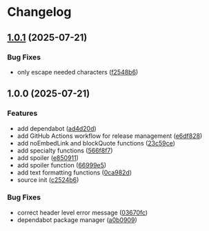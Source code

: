 # Changelog

## [1.0.1](https://github.com/MatthewSH/discord-fmt/compare/v1.0.0...v1.0.1) (2025-07-21)


### Bug Fixes

* only escape needed characters ([f2548b6](https://github.com/MatthewSH/discord-fmt/commit/f2548b69347a9ba37d420ee9cbe5efca460d823a))

## 1.0.0 (2025-07-21)


### Features

* add dependabot ([ad4d20d](https://github.com/MatthewSH/discord-fmt/commit/ad4d20d13f81d279f007d1afbdf32e5b8d721566))
* add GitHub Actions workflow for release management ([e6df828](https://github.com/MatthewSH/discord-fmt/commit/e6df828941ddf28775bfbd36601dcff8d9591e91))
* add noEmbedLink and blockQuote functions ([23c59ce](https://github.com/MatthewSH/discord-fmt/commit/23c59ced56253664031335663f2d0c1ddd6f01d8))
* add specialty functions ([566f8f7](https://github.com/MatthewSH/discord-fmt/commit/566f8f7067c03738b42734b4b246c8e8447198ac))
* add spoiler ([e850911](https://github.com/MatthewSH/discord-fmt/commit/e850911242068aeaddc9df454a157d27471f89e3))
* add spoiler function ([66999e5](https://github.com/MatthewSH/discord-fmt/commit/66999e527d148abb3adfdda0b78806c3e55fda28))
* add text formatting functions ([0ca982d](https://github.com/MatthewSH/discord-fmt/commit/0ca982dcdec503909a4f1d9a16cbe2910534b42a))
* source init ([c2524b6](https://github.com/MatthewSH/discord-fmt/commit/c2524b6c878bdb7165fa929aefd5723bddc88a69))


### Bug Fixes

* correct header level error message ([03670fc](https://github.com/MatthewSH/discord-fmt/commit/03670fc830f1d766d558bd4f41a1661b12091452))
* dependabot package manager ([a0b0909](https://github.com/MatthewSH/discord-fmt/commit/a0b09094094a538367c8726ddfe2dd421c1c414a))
